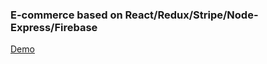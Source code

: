 ### E-commerce based on React/Redux/Stripe/Node-Express/Firebase

[Demo](https://www.loom.com/share/7b0241530ef54fbfaf80eb6eef1c68b8)


